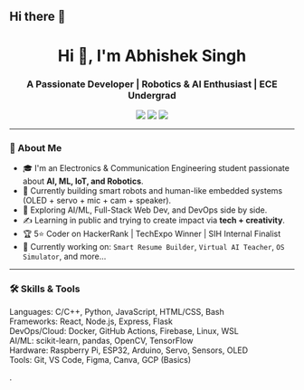 ## Hi there 👋


<h1 align="center">Hi 👋, I'm Abhishek Singh</h1>
<h3 align="center">A Passionate Developer | Robotics & AI Enthusiast | ECE Undergrad</h3>

<p align="center">
  <a href="[https://iabhisek.github.io/Portfolio-Website-V1/](https://portfolio-website-lemon-kappa-23.vercel.app/)" target="_blank"><img src="https://img.shields.io/badge/Portfolio-Visit-informational?style=flat&logo=google-chrome&color=blue" /></a>
  <a href="mailto:youremail@example.com"><img src="https://img.shields.io/badge/Email-Contact-red?style=flat&logo=gmail" /></a>
  <a href="https://linkedin.com/in/YOUR-LINKEDIN-HANDLE"><img src="https://img.shields.io/badge/LinkedIn-Follow-blue?style=flat&logo=linkedin" /></a>
</p>

---

### 🚀 About Me

- 🎓 I'm an Electronics & Communication Engineering student passionate about **AI, ML, IoT, and Robotics**.
- 🤖 Currently building smart robots and human-like embedded systems (OLED + servo + mic + cam + speaker).
- 🧠 Exploring AI/ML, Full-Stack Web Dev, and DevOps side by side.
- ✍️ Learning in public and trying to create impact via **tech + creativity**.
- 🏆 5⭐ Coder on HackerRank | TechExpo Winner | SIH Internal Finalist
- 🔭 Currently working on: `Smart Resume Builder`, `Virtual AI Teacher`, `OS Simulator`, and more...

---

### 🛠️ Skills & Tools


Languages:     C/C++, Python, JavaScript, HTML/CSS, Bash  
Frameworks:    React, Node.js, Express, Flask  
DevOps/Cloud:  Docker, GitHub Actions, Firebase, Linux, WSL  
AI/ML:         scikit-learn, pandas, OpenCV, TensorFlow  
Hardware:      Raspberry Pi, ESP32, Arduino, Servo, Sensors, OLED  
Tools:         Git, VS Code, Figma, Canva, GCP (Basics)

.


